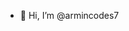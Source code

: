 - 👋 Hi, I’m @armincodes7

<!---
armincodes7/armincodes7 is a ✨ special ✨ repository because its `README.md` (this file) appears on your GitHub profile.
You can click the Preview link to take a look at your changes.
--->
